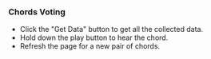 ### Chords Voting ###
* Click the "Get Data" button to get all the collected data.
* Hold down the play button to hear the chord.
* Refresh the page for a new pair of chords.
